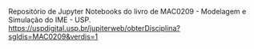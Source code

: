 Repositório de Jupyter Notebooks do livro de MAC0209 - Modelagem e Simulação do IME - USP. https://uspdigital.usp.br/jupiterweb/obterDisciplina?sgldis=MAC0209&verdis=1
